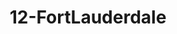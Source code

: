 ---
title: 12-FortLauderdale
image: /uploads/gallery-12.jpg
image_alt-text: 'Traditional Fort Lauderdale residence with custom metalwork, woodwork and joinery.'
work-type: traditional
---